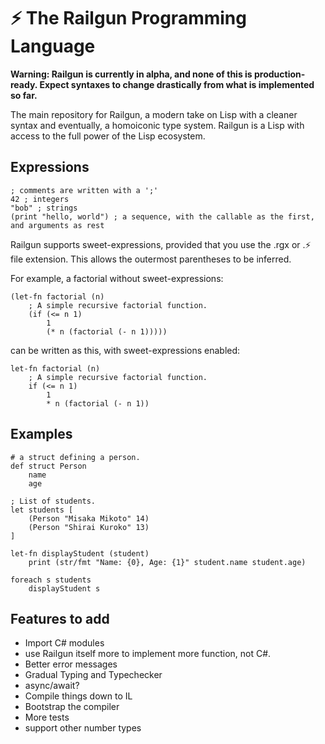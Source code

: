 ﻿# ⚡ The Railgun Programming Language

**Warning: Railgun is currently in alpha, and none of this is production-ready. Expect syntaxes to change drastically from what is implemented so far.**

The main repository for Railgun, a modern take on Lisp with a cleaner syntax and eventually, a homoiconic type system. Railgun is a Lisp with access to the full power of the Lisp ecosystem.

## Expressions
```rg
; comments are written with a ';'
42 ; integers
"bob" ; strings
(print "hello, world") ; a sequence, with the callable as the first, and arguments as rest
```

Railgun supports sweet-expressions, provided that you use the .rgx or .⚡ file extension. This allows the outermost parentheses to be inferred.

For example, a factorial without sweet-expressions:

```rg
(let-fn factorial (n)
    ; A simple recursive factorial function.
    (if (<= n 1)
        1
        (* n (factorial (- n 1)))))
```

can be written as this, with sweet-expressions enabled:
```rg
let-fn factorial (n)
    ; A simple recursive factorial function.
    if (<= n 1)
        1
        * n (factorial (- n 1))
```

## Examples

```rg
# a struct defining a person.
def struct Person
    name
    age

; List of students.
let students [
    (Person "Misaka Mikoto" 14)
    (Person "Shirai Kuroko" 13)
]

let-fn displayStudent (student)
    print (str/fmt "Name: {0}, Age: {1}" student.name student.age)

foreach s students
    displayStudent s
```

## Features to add

- Import C# modules
- use Railgun itself more to implement more function, not C#.
- Better error messages
- Gradual Typing and Typechecker
- async/await?
- Compile things down to IL
- Bootstrap the compiler
- More tests
- support other number types
